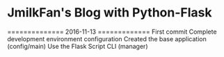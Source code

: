 # JmilkFan's Blog with Python-Flask

============== 2016-11-13 =============
First commit
Complete development environment configuration
Created the base application (config/main)
Use the Flask Script CLI (manager)
